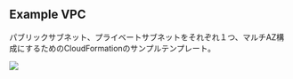 ## Example VPC
パブリックサブネット、プライベートサブネットをそれぞれ１つ、マルチAZ構成にするためのCloudFormationのサンプルテンプレート。  

<img src="https://i.imgur.com/ofLKCZD.jpg">
